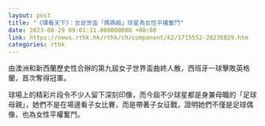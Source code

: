```yaml
---
layout: post
title: "《環看天下》：女足世盃「媽媽級」球星為女性平權奮鬥"
date: 2023-08-29 09:01:11.000000000 +08:00
link: https://news.rthk.hk/rthk/ch/component/k2/1715552-20230829.htm
categories: rthk
---
```


由澳洲和新西蘭歷史性合辦的第九屆女子世界盃曲終人散，西班牙一球擊敗英格蘭，首次奪得冠軍。

球場上的精彩片段令不少人留下深刻印像，而今屆不少球星都是身兼母職的「足球母親」，她們不是在場邊看子女比賽，而是帶著子女征戰，證明她們不僅是足球偶像，也為女性平權奮鬥。
